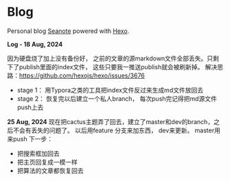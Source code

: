 # Blog

Personal blog [Seanote](https://jzhou3083.github.io/Blog2024/) powered with [Hexo](https://hexo.io/zh-cn/).  


**Log - 18 Aug, 2024**

因为硬盘烧了加上没有备份好， 之前的文章的源markdown文件全部丢失。只剩下了publish里面的index文件， 这些只要我一推送publish就会被刷新掉。
解决思路：https://github.com/hexojs/hexo/issues/3676
- stage 1： 用Typora之类的工具把index文件反过来生成md文件放回去
- stage 2： 恢复完以后建立一个私人branch， 每次push完记得把md源文件push上去

**25 Aug, 2024**
现在把cactus主题弄了回去，建立了master和dev的branch，之后不会有丢失的问题了。 以后用feature 分支来加东西， dev来更新。 master用来push
下一步：
- 把搜索框加回去
- 把主页回复成一模一样
- 把算法的文章都恢复回去
